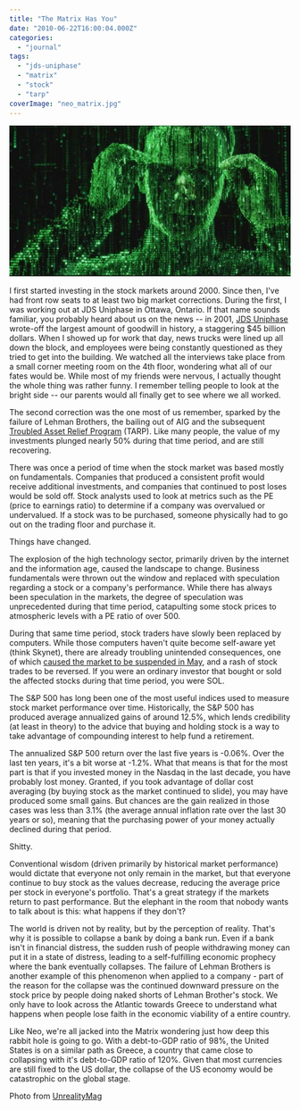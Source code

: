```yaml
---
title: "The Matrix Has You"
date: "2010-06-22T16:00:04.000Z"
categories: 
  - "journal"
tags: 
  - "jds-uniphase"
  - "matrix"
  - "stock"
  - "tarp"
coverImage: "neo_matrix.jpg"
---
```


![](images/neo_matrix.jpg)

I first started investing in the stock markets around 2000. Since then, I've had front row seats to at least two big market corrections. During the first, I was working out at JDS Uniphase in Ottawa, Ontario. If that name sounds familiar, you probably heard about us on the news -- in 2001, [JDS Uniphase](http://en.wikipedia.org/wiki/JDSU) wrote-off the largest amount of goodwill in history, a staggering $45 billion dollars. When I showed up for work that day, news trucks were lined up all down the block, and employees were being constantly questioned as they tried to get into the building. We watched all the interviews take place from a small corner meeting room on the 4th floor, wondering what all of our fates would be. While most of my friends were nervous, I actually thought the whole thing was rather funny. I remember telling people to look at the bright side -- our parents would all finally get to see where we all worked.

The second correction was the one most of us remember, sparked by the failure of Lehman Brothers, the bailing out of AIG and the subsequent [Troubled Asset Relief Program](http://en.wikipedia.org/wiki/Troubled_Asset_Relief_Program) (TARP). Like many people, the value of my investments plunged nearly 50% during that time period, and are still recovering.

There was once a period of time when the stock market was based mostly on fundamentals. Companies that produced a consistent profit would receive additional investments, and companies that continued to post loses would be sold off. Stock analysts used to look at metrics such as the PE (price to earnings ratio) to determine if a company was overvalued or undervalued. If a stock was to be purchased, someone physically had to go out on the trading floor and purchase it.

Things have changed.

The explosion of the high technology sector, primarily driven by the internet and the information age, caused the landscape to change. Business fundamentals were thrown out the window and replaced with speculation regarding a stock or a company's performance. While there has always been speculation in the markets, the degree of speculation was unprecedented during that time period, catapulting some stock prices to atmospheric levels with a PE ratio of over 500.

During that same time period, stock traders have slowly been replaced by computers. While those computers haven't quite become self-aware yet (think Skynet), there are already troubling unintended consequences, one of which [caused the market to be suspended in May](http://www.newsweek.com/blogs/wealth-of-nations/2010/05/06/the-computer-glitch-felt-round-the-world.html), and a rash of stock trades to be reversed. If you were an ordinary investor that bought or sold the affected stocks during that time period, you were SOL.

The S&P 500 has long been one of the most useful indices used to measure stock market performance over time. Historically, the S&P 500 has produced average annualized gains of around 12.5%, which lends credibility (at least in theory) to the advice that buying and holding stock is a way to take advantage of compounding interest to help fund a retirement.

The annualized S&P 500 return over the last five years is -0.06%. Over the last ten years, it's a bit worse at -1.2%. What that means is that for the most part is that if you invested money in the Nasdaq in the last decade, you have probably lost money. Granted, if you took advantage of dollar cost averaging (by buying stock as the market continued to slide), you may have produced some small gains. But chances are the gain realized in those cases was less than 3.1% (the average annual inflation rate over the last 30 years or so), meaning that the purchasing power of your money actually declined during that period.

Shitty.

Conventional wisdom (driven primarily by historical market performance) would dictate that everyone not only remain in the market, but that everyone continue to buy stock as the values decrease, reducing the average price per stock in everyone's portfolio. That's a great strategy if the markets return to past performance. But the elephant in the room that nobody wants to talk about is this: what happens if they don't?

The world is driven not by reality, but by the perception of reality. That's why it is possible to collapse a bank by doing a bank run. Even if a bank isn't in financial distress, the sudden rush of people withdrawing money can put it in a state of distress, leading to a self-fulfilling economic prophecy where the bank eventually collapses. The failure of Lehman Brothers is another example of this phenomenon when applied to a company - part of the reason for the collapse was the continued downward pressure on the stock price by people doing naked shorts of Lehman Brother's stock. We only have to look across the Atlantic towards Greece to understand what happens when people lose faith in the economic viability of a entire country.

Like Neo, we're all jacked into the Matrix wondering just how deep this rabbit hole is going to go. With a debt-to-GDP ratio of 98%, the United States is on a similar path as Greece, a country that came close to collapsing with it's debt-to-GDP ratio of 120%. Given that most currencies are still fixed to the US dollar, the collapse of the US economy would be catastrophic on the global stage.

Photo from [UnrealityMag](http://unrealitymag.com/index.php/2009/02/18/five-christ-figures-as-depicted-in-science-fictionfantasy-movies/)
